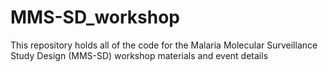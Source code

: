 # MMS-SD_workshop
This repository holds all of the code for the Malaria Molecular Surveillance Study Design (MMS-SD) workshop materials and event details
